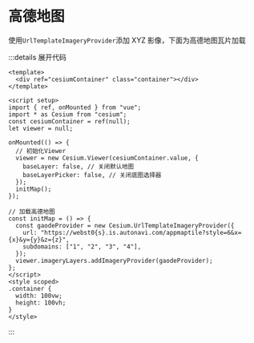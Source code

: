 # 高德地图

使用`UrlTemplateImageryProvider`添加 XYZ 影像，下面为高德地图瓦片加载

:::details 展开代码

```vue
<template>
  <div ref="cesiumContainer" class="container"></div>
</template>

<script setup>
import { ref, onMounted } from "vue";
import * as Cesium from "cesium";
const cesiumContainer = ref(null);
let viewer = null;

onMounted(() => {
  // 初始化Viewer
  viewer = new Cesium.Viewer(cesiumContainer.value, {
    baseLayer: false, // 关闭默认地图
    baseLayerPicker: false, // 关闭底图选择器
  });
  initMap();
});

// 加载高德地图
const initMap = () => {
  const gaodeProvider = new Cesium.UrlTemplateImageryProvider({
    url: "https://webst0{s}.is.autonavi.com/appmaptile?style=6&x={x}&y={y}&z={z}",
    subdomains: ["1", "2", "3", "4"],
  });
  viewer.imageryLayers.addImageryProvider(gaodeProvider);
};
</script>
<style scoped>
.container {
  width: 100vw;
  height: 100vh;
}
</style>
```

:::

<Demo />
<script setup>
import Demo from '@/Components/基础/04_高德地图.vue'
</script>
